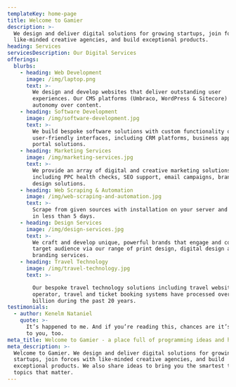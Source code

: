 ```yaml
---
templateKey: home-page
title: Welcome to Gamier
description: >-
  We design and deliver digital solutions for growing startups, join forces with
  like-minded creative agencies, and build exceptional products.
heading: Services
servicesDescription: Our Digital Services
offerings:
  blurbs:
    - heading: Web Development
      image: /img/laptop.png
      text: >-
        We design and develop websites that deliver outstanding user
        experiences. Our CMS platforms (Umbraco, WordPress & Sitecore) give you
        autonomy over content.
    - heading: Software Development
      image: /img/software-development.jpg
      text: >-
        We build bespoke software solutions with custom functionality on
        user-friendly interfaces, including CRM platforms, business apps and web
        portal solutions.
    - heading: Marketing Services
      image: /img/marketing-services.jpg
      text: >-
        We provide an array of digital and creative marketing solutions
        including PPC health checks, SEO support, email campaigns, branding and
        design solutions.
    - heading: Web Scraping & Automation
      image: /img/web-scraping-and-automation.jpg
      text: >-
        Scrape from given sources with installation on your server and testing
        in less than 5 days.
    - heading: Design Services
      image: /img/design-services.jpg
      text: >-
        We craft and develop unique, powerful brands that engage and compel your
        target audience via our range of print design, digital design and
        branding services.
    - heading: Travel Technology
      image: /img/travel-technology.jpg
      text: >-

        Our bespoke travel technology solutions including travel websites, tour
        operator, travel and ticket booking systems have processed over £1.5
        billion during the past 20 years.
testimonials:
  - author: Kenelm Nataniel
    quote: >-
      It’s happened to me. And if you’re reading this, chances are it’s happened
      to you, too.
meta_title: Welcome to Gamier - a place full of programming ideas and hacks
meta_description: >-
  Welcome to Gamier. We design and deliver digital solutions for growing
  startups, join forces with like-minded creative agencies, and build
  exceptional products. We also share ideas to bring you the smartest takes on
  topics that matter.
---
```


